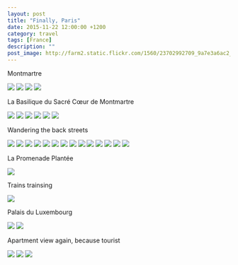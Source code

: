 ```yaml
---
layout: post
title: "Finally, Paris"
date: 2015-11-22 12:00:00 +1200
category: travel
tags: [France]
description: ""
post_image: http://farm2.static.flickr.com/1560/23702992709_9a7e3a6ac2_o.jpg
---
```

Montmartre

[![](http://farm6.static.flickr.com/5734/23775249790_266d64f2df_c.jpg)](http://farm6.static.flickr.com/5734/23775249790_b6c4dec787_o.jpg)
[![](http://farm2.static.flickr.com/1662/23442704804_089995be8a_c.jpg)](http://farm2.static.flickr.com/1662/23442704804_a37ed35b84_o.jpg)
[![](http://farm2.static.flickr.com/1529/23444139463_af434c7788_c.jpg)](http://farm2.static.flickr.com/1529/23444139463_77fb3c523a_o.jpg)
[![](http://farm6.static.flickr.com/5622/23444138913_6a5df4f972_c.jpg)](http://farm6.static.flickr.com/5622/23444138913_ec498688da_o.jpg)

La Basilique du Sacré Cœur de Montmartre

[![](http://farm6.static.flickr.com/5720/24044827306_cd2b5972aa_c.jpg)](http://farm6.static.flickr.com/5720/24044827306_4468075e55_o.jpg)
[![](http://farm2.static.flickr.com/1504/23988334781_c28380359d_c.jpg)](http://farm2.static.flickr.com/1504/23988334781_64a7d97116_o.jpg)
[![](http://farm6.static.flickr.com/5789/24044826536_35df59c017_c.jpg)](http://farm6.static.flickr.com/5789/24044826536_f9d014c05e_o.jpg)
[![](http://farm2.static.flickr.com/1564/23962776272_753f7c8962_c.jpg)](http://farm2.static.flickr.com/1564/23962776272_8079afd7c5_o.jpg)
[![](http://farm6.static.flickr.com/5711/24044826116_0bcc12058a_c.jpg)](http://farm6.static.flickr.com/5711/24044826116_e7d7f8da34_o.jpg)
[![](http://farm6.static.flickr.com/5629/24070928325_26d04a4afb_c.jpg)](http://farm6.static.flickr.com/5629/24070928325_2a6fe89b12_o.jpg)

Wandering the back streets

[![](http://farm6.static.flickr.com/5694/23775245780_a44a2cc99f_c.jpg)](http://farm6.static.flickr.com/5694/23775245780_8e02077c7a_o.jpg)
[![](http://farm6.static.flickr.com/5748/23988332051_8ae7866ae8_c.jpg)](http://farm6.static.flickr.com/5748/23988332051_d2b21ea4ce_o.jpg)
[![](http://farm6.static.flickr.com/5684/23988331841_bc83de4d8e_c.jpg)](http://farm6.static.flickr.com/5684/23988331841_324d366ba9_o.jpg)
[![](http://farm6.static.flickr.com/5663/23962664232_47364b37bb_c.jpg)](http://farm6.static.flickr.com/5663/23962664232_d63b8fc0e4_o.jpg)
[![](http://farm6.static.flickr.com/5829/23703101199_550ab75fa1_c.jpg)](http://farm6.static.flickr.com/5829/23703101199_9dbe9ae2d1_o.jpg)
[![](http://farm6.static.flickr.com/5831/24044823826_94e4fbd4cd_c.jpg)](http://farm6.static.flickr.com/5831/24044823826_45a57066c1_o.jpg)
[![](http://farm2.static.flickr.com/1500/23775243820_582358e911_c.jpg)](http://farm2.static.flickr.com/1500/23775243820_b42630d82a_o.jpg)
[![](http://farm6.static.flickr.com/5787/24070925405_3bea0deb3e_c.jpg)](http://farm6.static.flickr.com/5787/24070925405_95efb0d4f7_o.jpg)
[![](http://farm6.static.flickr.com/5779/23962771392_07c4486965_c.jpg)](http://farm6.static.flickr.com/5779/23962771392_827a843d49_o.jpg)
[![](http://farm2.static.flickr.com/1463/23442697864_b637628ffd_c.jpg)](http://farm2.static.flickr.com/1463/23442697864_d2f66e9c8f_o.jpg)
[![](http://farm2.static.flickr.com/1459/23442697604_e4129fd62c_c.jpg)](http://farm2.static.flickr.com/1459/23442697604_32a0809bac_o.jpg)
[![](http://farm6.static.flickr.com/5658/23962770322_2ebdc6a078_c.jpg)](http://farm6.static.flickr.com/5658/23962770322_53386bb0c5_o.jpg)
[![](http://farm6.static.flickr.com/5626/23962770142_8622e91660_c.jpg)](http://farm6.static.flickr.com/5626/23962770142_9729d3f070_o.jpg)
[![](http://farm2.static.flickr.com/1631/23775241440_37bb1effca_c.jpg)](http://farm2.static.flickr.com/1631/23775241440_efc6fc626b_o.jpg)

La Promenade Plantée

[![](http://farm6.static.flickr.com/5639/23703097479_56feb17dea_c.jpg)](http://farm6.static.flickr.com/5639/23703097479_bc5027f2ea_o.jpg)

Trains trainsing

[![](http://farm6.static.flickr.com/5818/23775139790_17a628330e_c.jpg)](http://farm6.static.flickr.com/5818/23775139790_699ef99893_o.jpg)

Palais du Luxembourg

[![](http://farm2.static.flickr.com/1447/23442593234_1412b0ba6e_c.jpg)](http://farm2.static.flickr.com/1447/23442593234_7180516d25_o.jpg)
[![](http://farm6.static.flickr.com/5657/23442592644_cd82515f4c_c.jpg)](http://farm6.static.flickr.com/5657/23442592644_f6a513fb6e_o.jpg)

Apartment view again, because tourist

[![](http://farm2.static.flickr.com/1487/24044715986_5d92bc8245_c.jpg)](http://farm2.static.flickr.com/1487/24044715986_b06579360e_o.jpg)
[![](http://farm2.static.flickr.com/1510/23962664742_e90fa3726d_c.jpg)](http://farm2.static.flickr.com/1510/23962664742_7e4f479f02_o.jpg)
[![](http://farm6.static.flickr.com/5817/23444030023_2cc9034e52_c.jpg)](http://farm6.static.flickr.com/5817/23444030023_e4c051667b_o.jpg)
